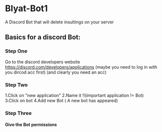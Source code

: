 # Blyat-Bot1
A Discord Bot that will delete insultings on your server

## Basics for a discord Bot:
### Step One
Go to the discord developers website
https://discord.com/developers/applications
(maybe you need to log in with you dircod acc first)
(and clearly you need an acc)
### Step Two
1.Click on "new application"
2.Name it 
!!(important application != Bot)
3.Click on bot
4.Add new Bot ( A new bot has appeared)
### Step Three
#### Give the Bot permissions




